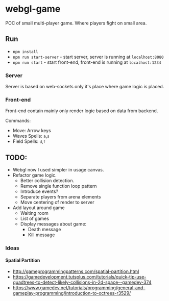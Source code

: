 # webgl-game

POC of small multi-player game. Where players fight on small area.

## Run

- `npm install`
- `npm run start-server` - start server, server is running at `localhost:8080`
- `npm run start` - start front-end, front-end is running at `localhost:1234`

### Server

Server is based on web-sockets only it's place where game logic is placed.

### Front-end

Front-end contain mainly only render logic based on data from backend.

Commands:

- Move: Arrow keys
- Waves Spells: `a`,`s`
- Field Spells: `d`,`f`

## TODO:

- Webgl now I used simpler in usage canvas.
- Refactor game logic.
  - Better collision detection.
  - Remove single function loop pattern
  - Introduce events?
  - Separate players from arena elements
  - Move centering of render to server
- Add layout around game
  - Waiting room
  - List of games
  - Display messages about game:
    - Death message
    - Kill message

### Ideas

#### Spatial Partition

- http://gameprogrammingpatterns.com/spatial-partition.html
- https://gamedevelopment.tutsplus.com/tutorials/quick-tip-use-quadtrees-to-detect-likely-collisions-in-2d-space--gamedev-374
- https://www.gamedev.net/tutorials/programming/general-and-gameplay-programming/introduction-to-octrees-r3529/
